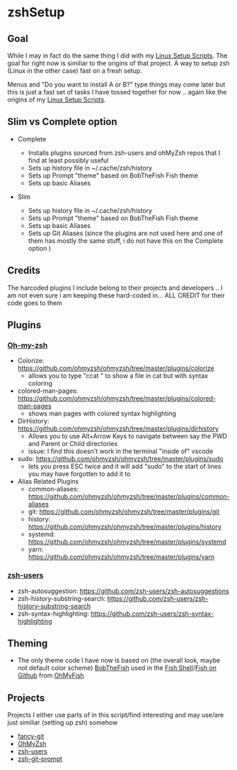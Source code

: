 # zshSetup

## Goal

While I may in fact do the same thing I did with my [Linux Setup Scripts](https://github.com/Xmetalfanx/linuxSetup).  The goal for right now is similiar to the origins of that project.  A way to setup zsh (Linux in the other case) fast on a fresh setup.

Menus and "Do you want to install A or B?" type things may come later but this is just a fast set of tasks I have tossed together for now .. again like the origins of my [Linux Setup Scripts](https://github.com/Xmetalfanx/linuxSetup).


## Slim vs Complete option 
- Complete 
    - Installs plugins sourced from zsh-users and ohMyZsh repos that I find at least possibly useful
    - Sets up history file in ~/.cache/zsh/history
    - Sets up Prompt "theme" based on BobTheFish Fish theme
    - Sets up basic Aliases

- Slim 
  - Sets up history file in ~/.cache/zsh/history
  - Sets up Prompt "theme" based on BobTheFish Fish theme
  - Sets up basic Aliases
  - Sets up Git Aliases (since the plugins are not used here and one of them has mostly the same stuff, i do not have this on the Complete option )


## Credits

The harcoded plugins I include belong to their projects and developers .. I am not even sure i am keeping these hard-coded in... ALL CREDIT for their code goes to them 

## Plugins

### [Oh-my-zsh](https://github.com/ohmyzsh/ohmyzsh)

- Colorize: https://github.com/ohmyzsh/ohmyzsh/tree/master/plugins/colorize
  - allows you to type "ccat <file>" to show a file in cat but with syntax coloring 
- colored-man-pages: https://github.com/ohmyzsh/ohmyzsh/tree/master/plugins/colored-man-pages
  - shows man pages with colored syntax highlighting 
- DirHistory: https://github.com/ohmyzsh/ohmyzsh/tree/master/plugins/dirhistory
  - Allows you to use Alt+Arrow Keys to navigate between say the PWD and Parent or Child directories 
  - issue: I find this doesn't work in the terminal "inside of" vscode 
- sudo: https://github.com/ohmyzsh/ohmyzsh/tree/master/plugins/sudo
  - lets you  press ESC twice and it will add "sudo" to the start of lines you may have forgotten to add it to
- Alias Related Plugins
  - common-aliases: https://github.com/ohmyzsh/ohmyzsh/tree/master/plugins/common-aliases
  - git: https://github.com/ohmyzsh/ohmyzsh/tree/master/plugins/git 
  - history: https://github.com/ohmyzsh/ohmyzsh/tree/master/plugins/history
  - systemd: https://github.com/ohmyzsh/ohmyzsh/tree/master/plugins/systemd
  - yarn: https://github.com/ohmyzsh/ohmyzsh/tree/master/plugins/yarn


### [zsh-users](https://github.com/zsh-users)

- zsh-autosuggestion: https://github.com/zsh-users/zsh-autosuggestions
- zsh-history-substring-search: https://github.com/zsh-users/zsh-history-substring-search
- zsh-syntax-highlighting: https://github.com/zsh-users/zsh-syntax-highlighting

## Theming
- The only theme code I have now is based on (the overall look, maybe not default color scheme) [BobTheFish](https://github.com/oh-my-fish/theme-bobthefish) used in the [Fish Shell](https://fishshell.com/)/[Fish on Github](https://github.com/fish-shell/fish-shell) from [OhMyFish](https://github.com/oh-my-fish/oh-my-fish)

## Projects

Projects I either use parts of in this script/find interesting and may use/are just similiar (setting up zsh) somehow 

- [fancy-git](https://github.com/diogocavilha/fancy-git)
- [OhMyZsh](https://github.com/ohmyzsh/ohmyzsh)
- [zsh-users](https://github.com/zsh-users)
- [zsh-git-prompt](https://github.com/zsh-git-prompt/zsh-git-prompt)
